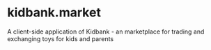 # kidbank.market
A client-side application of Kidbank - an marketplace for trading and exchanging toys for kids and parents
